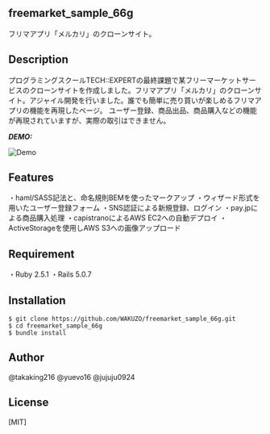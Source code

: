 ## freemarket_sample_66g
 
フリマアプリ「メルカリ」のクローンサイト。
 
## Description
 プログラミングスクールTECH::EXPERTの最終課題で某フリーマーケットサービスのクローンサイトを作成しました。フリマアプリ「メルカリ」のクローンサイト。アジャイル開発を行いました。誰でも簡単に売り買いが楽しめるフリマアプリの機能を再現したページ。 ユーザー登録、商品出品、商品購入などの機能が再現されていますが、実際の取引はできません。
 
***DEMO:***
 
![Demo](https://image-url.gif)
 
## Features
 
・haml/SASS記法と、命名規則BEMを使ったマークアップ
・ウィザード形式を用いたユーザー登録フォーム
・SNS認証による新規登録、ログイン
・pay.jpによる商品購入処理
・capistranoによるAWS EC2への自動デプロイ
・ActiveStorageを使用しAWS S3への画像アップロード
 
## Requirement

・Ruby 2.5.1
・Rails 5.0.7
 
## Installation

```
$ git clone https://github.com/WAKUZO/freemarket_sample_66g.git
$ cd freemarket_sample_66g
$ bundle install
```

## Author

@takaking216 @yuevo16 @jujuju0924
 
## License
 
[MIT]

